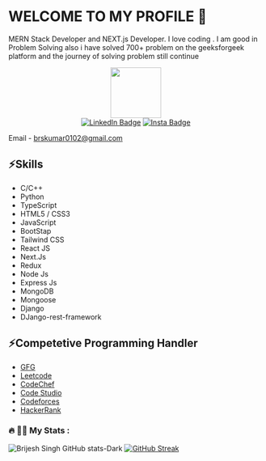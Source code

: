 ### <h1>WELCOME TO MY PROFILE 👋</h1>

MERN Stack Developer and NEXT.js Developer. I love coding . I am good in Problem Solving also i have solved 700+ problem on the geeksforgeek platform and the journey of solving problem still continue

<div id="header" align="center">
  <img src="https://media.giphy.com/media/M9gbBd9nbDrOTu1Mqx/giphy.gif" width="100"/>
</div>
<div id="badges" align="center">
 <a href="https://www.linkedin.com/in/brijesh-singh-456185228"> <img src="https://img.shields.io/badge/LinkedIn-blue?style=for-the-badge&logo=linkedin&logoColor=white" alt="LinkedIn Badge"/></a>
 <a href="https://www.instagram.com/brij_esh_singh/"> <img src="https://img.shields.io/badge/Instagram-blue?style=for-the-badge&logo=instagram&logoColor=red" alt="Insta Badge"/></a>
</div>
<div align="center"><img src="https://komarev.com/ghpvc/?username=your-github-brijesh2004&style=flat-square&color=blue" alt=""/></div>

 Email - brskumar0102@gmail.com
<h2>⚡Skills </h2>
<ul>
 <li>C/C++</li>
 <li>Python</li>
  <li>TypeScript</li>
 <li>HTML5 / CSS3</li>
  <li>JavaScript</li>
 <li>BootStap</li>
  <li>Tailwind CSS </li>
 <li>React JS</li>
  <li>Next.Js</li>
 <li>Redux</li>
 <li>Node Js</li>
 <li>Express Js</li>
 <li>MongoDB</li>
 <li>Mongoose</li>
  <li>Django</li>
  <li>DJango-rest-framework</li>
  
</ul>

<h2> ⚡Competetive Programming Handler</h2>
<ul>
<li> <a href="https://auth.geeksforgeeks.org/user/brskumar0102">GFG</a></li>
<li><a href="https://leetcode.com/brijesh_2004/">Leetcode</a></li>
<li><a href="https://www.codechef.com/users/brijesh_122004">CodeChef</a></li>
<li><a href="https://www.codingninjas.com/studio/profile/Brijesh_94ec">Code Studio</a></li>
  <li><a href="https://codeforces.com/profile/brijesh_singh">Codeforces</a></li>
<li><a href="https://www.hackerrank.com/profile/brskumar0102">HackerRank</a> </li>
  </ul>


  ### :fire: 👱‍♂️ My Stats :
  ![Brijesh Singh GitHub stats-Dark](https://github-readme-stats.vercel.app/api?username=brijesh2004&show_icons=true&theme=transparent)
 [![GitHub Streak](https://streak-stats.demolab.com/?user=brijesh2004&theme=vision-friendly-dark)](https://git.io/streak-stats)

<!--
**brijesh2004/brijesh2004** is a ✨ _special_ ✨ repository because its `README.md` (this file) appears on your GitHub profile.

Here are some ideas to get you started:

- 🔭 I’m currently working on ...
- 🌱 I’m currently learning ...
- 👯 I’m looking to collaborate on ...
- 🤔 I’m looking for help with ...
- 💬 Ask me about ...
- 📫 How to reach me: ...
- 😄 Pronouns: ...
- ⚡ Fun fact: ...
-->
